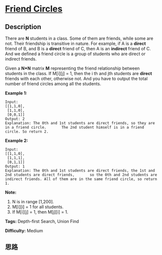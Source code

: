 # [Friend Circles][title]

## Description

There are **N** students in a class. Some of them are friends, while some are
not. Their friendship is transitive in nature. For example, if A is a
**direct** friend of B, and B is a **direct** friend of C, then A is an
**indirect** friend of C. And we defined a friend circle is a group of
students who are direct or indirect friends.

Given a **N*N** matrix **M** representing the friend relationship between
students in the class. If M[i][j] = 1, then the i th and jth students are
**direct** friends with each other, otherwise not. And you have to output the
total number of friend circles among all the students.

**Example 1:**  
            Input:     [[1,1,0],     [1,1,0],     [0,0,1]]    Output: 2    Explanation: The 0th and 1st students are direct friends, so they are in a friend circle.       The 2nd student himself is in a friend circle. So return 2.    

**Example 2:**  
            Input:     [[1,1,0],     [1,1,1],     [0,1,1]]    Output: 1    Explanation: The 0th and 1st students are direct friends, the 1st and 2nd students are direct friends,       so the 0th and 2nd students are indirect friends. All of them are in the same friend circle, so return 1.    

**Note:**  

  1. N is in range [1,200].
  2. M[i][i] = 1 for all students.
  3. If M[i][j] = 1, then M[j][i] = 1.


**Tags:** Depth-first Search, Union Find

**Difficulty:** Medium

## 思路

[title]: https://leetcode.com/problems/friend-circles
